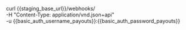 curl {{staging_base_url}}/webhooks/ \
    -H "Content-Type: application/vnd.json+api" \
    -u {{basic_auth_username_payouts}}:{{basic_auth_password_payouts}}
